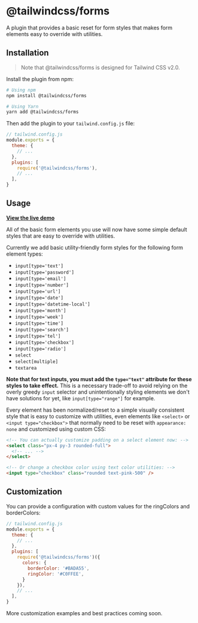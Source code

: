 # @tailwindcss/forms

A plugin that provides a basic reset for form styles that makes form elements easy to override with utilities.

## Installation

> Note that @tailwindcss/forms is designed for Tailwind CSS v2.0.

Install the plugin from npm:

```sh
# Using npm
npm install @tailwindcss/forms

# Using Yarn
yarn add @tailwindcss/forms
```

Then add the plugin to your `tailwind.config.js` file:

```js
// tailwind.config.js
module.exports = {
  theme: {
    // ...
  },
  plugins: [
    require('@tailwindcss/forms'),
    // ...
  ],
}
```

## Usage

[**View the live demo**](https://tailwindcss-forms.vercel.app/)

All of the basic form elements you use will now have some simple default styles that are easy to override with utilities.

Currently we add basic utility-friendly form styles for the following form element types:

- `input[type='text']`
- `input[type='password']`
- `input[type='email']`
- `input[type='number']`
- `input[type='url']`
- `input[type='date']`
- `input[type='datetime-local']`
- `input[type='month']`
- `input[type='week']`
- `input[type='time']`
- `input[type='search']`
- `input[type='tel']`
- `input[type='checkbox']`
- `input[type='radio']`
- `select`
- `select[multiple]`
- `textarea`

**Note that for text inputs, you must add the `type="text"` attribute for these styles to take effect.** This is a necessary trade-off to avoid relying on the overly greedy `input` selector and unintentionally styling elements we don't have solutions for yet, like `input[type="range"]` for example.

Every element has been normalized/reset to a simple visually consistent style that is easy to customize with utilities, even elements like `<select>` or `<input type="checkbox">` that normally need to be reset with `appearance: none` and customized using custom CSS:

```html
<!-- You can actually customize padding on a select element now: -->
<select class="px-4 py-3 rounded-full">
  <!-- ... -->
</select>

<!-- Or change a checkbox color using text color utilities: -->
<input type="checkbox" class="rounded text-pink-500" />
```

## Customization
You can provide a configuration with custom values for the ringColors and borderColors:
```js
// tailwind.config.js
module.exports = {
  theme: {
    // ...
  },
  plugins: [
    require('@tailwindcss/forms')({
      colors: {
        borderColor: '#BADA55',
        ringColor: '#C0FFEE',
      }
    }),
    // ...
  ],
}
```

More customization examples and best practices coming soon.
